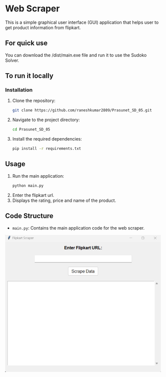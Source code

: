 # Web Scraper

This is a simple graphical user interface (GUI) application that helps user to get product information from flipkart.

## For quick use 
You can download the /dist/main.exe file and run it to use the Sudoko Solver.

## To run it locally

### Installation

1. Clone the repository:
    ```bash
    git clone https://github.com/raneshkumar2809/Prasunet_SD_05.git
    ```
2. Navigate to the project directory:
    ```bash
    cd Prasunet_SD_05
    ```
3. Install the required dependencies:
    ```bash
    pip install -r requirements.txt
    ```
    
## Usage

1. Run the main application:
    ```bash
    python main.py
    ```
2. Enter the flipkart url.
3. Displays the rating, price and name of the product.

 ## Code Structure

- `main.py`: Contains the main application code for the web scraper.

  
![web scraper](https://github.com/raneshkumar2809/Prasunet_SD_05/blob/main/pic-1.png)
